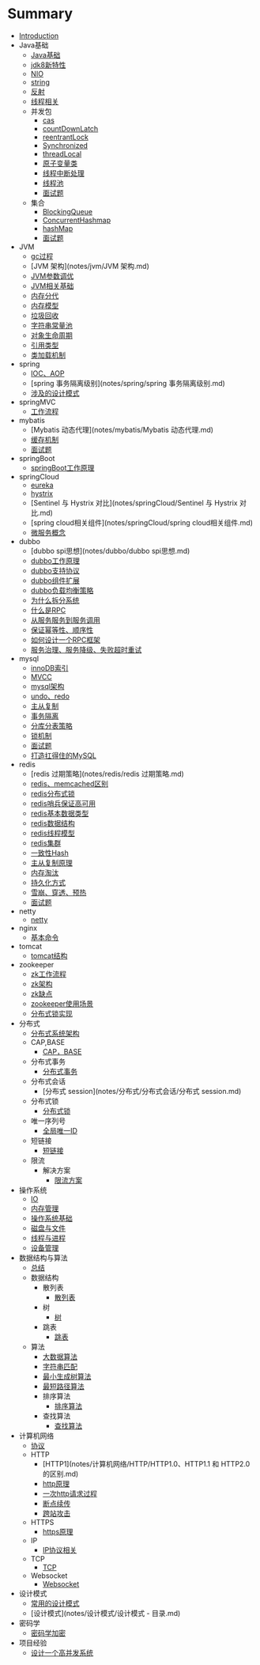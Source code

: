 # Summary

* [Introduction](README.md)
* Java基础
    * [Java基础](notes/java基础/Java基础.md)
    * [jdk8新特性](notes/java基础/jdk8新特性.md)
    * [NIO](notes/java基础/NIO.md)
    * [string](notes/java基础/string.md)
    * [反射](notes/java基础/反射.md)
    * [线程相关](notes/java基础/线程相关.md)
    * 并发包
        * [cas](notes/java基础/并发包/cas.md)
        * [countDownLatch](notes/java基础/并发包/countDownLatch.md)
        * [reentrantLock](notes/java基础/并发包/reentrantLock.md)
        * [Synchronized](notes/java基础/并发包/Synchronized.md)
        * [threadLocal](notes/java基础/并发包/threadLocal.md)
        * [原子变量类](notes/java基础/并发包/原子变量类.md)
        * [线程中断处理](notes/java基础/并发包/线程中断处理.md)
        * [线程池](notes/java基础/并发包/线程池.md)
        * [面试题](notes/java基础/并发包/面试题.md)
    * 集合
        * [BlockingQueue](notes/java基础/集合/BlockingQueue.md)
        * [ConcurrentHashmap](notes/java基础/集合/ConcurrentHashmap.md)
        * [hashMap](notes/java基础/集合/hashMap.md)
        * [面试题](notes/java基础/集合/面试题.md)
* JVM
    * [gc过程](notes/jvm/gc过程.md)
    * [JVM 架构](notes/jvm/JVM 架构.md)
    * [JVM参数调优](notes/jvm/JVM参数调优.md)
    * [JVM相关基础](notes/jvm/JVM相关基础.md)
    * [内存分代](notes/jvm/内存分代.md)
    * [内存模型](notes/jvm/内存模型.md)
    * [垃圾回收](notes/jvm/垃圾回收.md)
    * [字符串常量池](notes/jvm/字符串常量池.md)
    * [对象生命周期](notes/jvm/对象生命周期.md)
    * [引用类型](notes/jvm/引用类型.md)
    * [类加载机制](notes/jvm/类加载机制.md)
* spring
    * [IOC、AOP](notes/spring/IOC、AOP.md)
    * [spring 事务隔离级别](notes/spring/spring 事务隔离级别.md)
    * [涉及的设计模式](notes/spring/涉及的设计模式.md)
* springMVC
    * [工作流程](notes/springMVC/工作流程.md)
* mybatis
    * [Mybatis 动态代理](notes/mybatis/Mybatis 动态代理.md)
    * [缓存机制](notes/mybatis/缓存机制.md)
    * [面试题](notes/mybatis/面试题.md)
* springBoot
    * [springBoot工作原理](notes/springBoot/springBoot工作原理.md)
* springCloud
    * [eureka](notes/springCloud/eureka.md)
    * [hystrix](notes/springCloud/hystrix.md)
    * [Sentinel 与 Hystrix 对比](notes/springCloud/Sentinel 与 Hystrix 对比.md)
    * [spring cloud相关组件](notes/springCloud/spring cloud相关组件.md)
    * [微服务概念](notes/springCloud/微服务概念.md)
* dubbo
    * [dubbo spi思想](notes/dubbo/dubbo spi思想.md)
    * [dubbo工作原理](notes/dubbo/dubbo工作原理.md)
    * [dubbo支持协议](notes/dubbo/dubbo支持协议.md)
    * [dubbo组件扩展](notes/dubbo/dubbo组件扩展.md)
    * [dubbo负载均衡策略](notes/dubbo/dubbo负载均衡策略.md)
    * [为什么拆分系统](notes/dubbo/为什么拆分系统.md)
    * [什么是RPC](notes/dubbo/什么是RPC.md)
    * [从服务服务到服务调用](notes/dubbo/从服务服务到服务调用.md)
    * [保证幂等性、顺序性](notes/dubbo/保证幂等性、顺序性.md)
    * [如何设计一个RPC框架](notes/dubbo/如何设计一个RPC框架.md)
    * [服务治理、服务降级、失败超时重试](notes/dubbo/服务治理、服务降级、失败超时重试.md)
* mysql
    * [innoDB索引](notes/mysql/innoDB索引.md)
    * [MVCC](notes/mysql/MVCC.md)
    * [mysql架构](notes/mysql/mysql架构.md)
    * [undo、redo](notes/mysql/undo、redo.md)
    * [主从复制](notes/mysql/主从复制.md)
    * [事务隔离](notes/mysql/事务隔离.md)
    * [分库分表策略](notes/mysql/分库分表策略.md)
    * [锁机制](notes/mysql/锁机制.md)
    * [面试题](notes/mysql/面试题.md)
    * [打造扛得住的MySQL](notes/mysql/打造扛得住的MySQL.md)
* redis
    * [redis 过期策略](notes/redis/redis 过期策略.md)
    * [redis、memcached区别](notes/redis/redis、memcached区别.md)
    * [redis分布式锁](notes/redis/redis分布式锁.md)
    * [redis哨兵保证高可用](notes/redis/redis哨兵保证高可用.md)
    * [redis基本数据类型](notes/redis/redis基本数据类型.md)
    * [redis数据结构](notes/redis/redis数据结构.md)
    * [redis线程模型](notes/redis/redis线程模型.md)
    * [redis集群](notes/redis/redis集群.md)
    * [一致性Hash](notes/redis/一致性Hash.md)
    * [主从复制原理](notes/redis/主从复制原理.md)
    * [内存淘汰](notes/redis/内存淘汰.md)
    * [持久化方式](notes/redis/持久化方式.md)
    * [雪崩、穿透、预热](notes/redis/雪崩、穿透、预热.md)
    * [面试题](notes/redis/面试题.md)
* netty
    * [netty](notes/netty/netty.md)
* nginx
    * [基本命令](notes/nginx/基本命令.md)
* tomcat
    * [tomcat结构](notes/tomcat/tomcat结构.md)
* zookeeper
    * [zk工作流程](notes/zookeeper/zk工作流程.md)
    * [zk架构](notes/zookeeper/zk架构.md)
    * [zk缺点](notes/zookeeper/zk缺点.md)
    * [zookeeper使用场景](notes/zookeeper/zookeeper使用场景.md)
    * [分布式锁实现](notes/zookeeper/分布式锁实现.md)
* 分布式
    * [分布式系统架构](notes/分布式/分布式系统架构.md)
    * CAP,BASE
        * [CAP，BASE](notes/分布式/CAP、Base/CAP，BASE.md)
    * 分布式事务
        * [分布式事务](notes/分布式/分布式事务/分布式事务.md)
    * 分布式会话
        * [分布式 session](notes/分布式/分布式会话/分布式 session.md)
    * 分布式锁
        * [分布式锁](notes/分布式/分布式锁/分布式锁.md)
    * 唯一序列号
        * [全局唯一ID](notes/分布式/唯一序列号/全局唯一ID.md)
    * 短链接
        * [短链接](notes/分布式/短链接/短链接.md)
    * 限流
        * 解决方案
            * [限流方案](notes/分布式/限流/解决方案/限流方案.md)
* 操作系统
    * [IO](notes/操作系统/IO.md)
    * [内存管理](notes/操作系统/内存管理.md)
    * [操作系统基础](notes/操作系统/操作系统基础.md)
    * [磁盘与文件](notes/操作系统/磁盘与文件.md)
    * [线程与进程](notes/操作系统/线程与进程.md)
    * [设备管理](notes/操作系统/设备管理.md)
* 数据结构与算法
    * [总结](notes/数据结构与算法/总结.md)
    * 数据结构
        * 散列表
            * [散列表](notes/数据结构与算法/数据结构/散列表/散列表.md)
        * 树
            * [树](notes/数据结构与算法/数据结构/树/树.md)
        * 跳表
            * [跳表](notes/数据结构与算法/数据结构/跳表/跳表.md)
    * 算法
        * [大数据算法](notes/数据结构与算法/算法/大数据算法.md)
        * [字符串匹配](notes/数据结构与算法/算法/字符串匹配.md)
        * [最小生成树算法](notes/数据结构与算法/算法/最小生成树算法.md)
        * [最短路径算法](notes/数据结构与算法/算法/最短路径算法.md)
        * 排序算法
            * [排序算法](notes/数据结构与算法/算法/排序算法/排序算法.md)
        * 查找算法
            * [查找算法](notes/数据结构与算法/算法/查找算法/查找算法.md)
* 计算机网络
    * [协议](notes/计算机网络/协议.md)
    * HTTP
        * [HTTP1](notes/计算机网络/HTTP/HTTP1.0、HTTP1.1 和 HTTP2.0 的区别.md)
        * [http原理](notes/计算机网络/HTTP/http原理.md)
        * [一次http请求过程](notes/计算机网络/HTTP/一次http请求过程.md)
        * [断点续传](notes/计算机网络/HTTP/断点续传.md)
        * [跨站攻击](notes/计算机网络/HTTP/跨站攻击.md)
    * HTTPS
        * [https原理](notes/计算机网络/HTTPS/https原理.md)
    * IP
        * [IP协议相关](notes/计算机网络/IP/IP协议相关.md)
    * TCP
        * [TCP](notes/计算机网络/TCP/TCP.md)
    * Websocket
        * [Websocket](notes/计算机网络/Websocket/Websocket.md)
* 设计模式
    * [常用的设计模式](notes/设计模式/常用的设计模式.md)
    * [设计模式](notes/设计模式/设计模式 - 目录.md)
* 密码学
    * [密码学加密](notes/密码学/密码学加密.md)
* 项目经验
    * [设计一个高并发系统](notes/项目经验/设计一个高并发系统.md)


